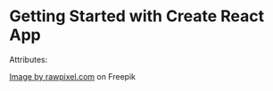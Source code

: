 # Getting Started with Create React App

Attributes:

<a href="https://www.freepik.com/free-photo/robot-handshake-human-background-futuristic-digital-age_17850426.htm#query=technology&position=15&from_view=search&track=sph">Image by rawpixel.com</a> on Freepik
